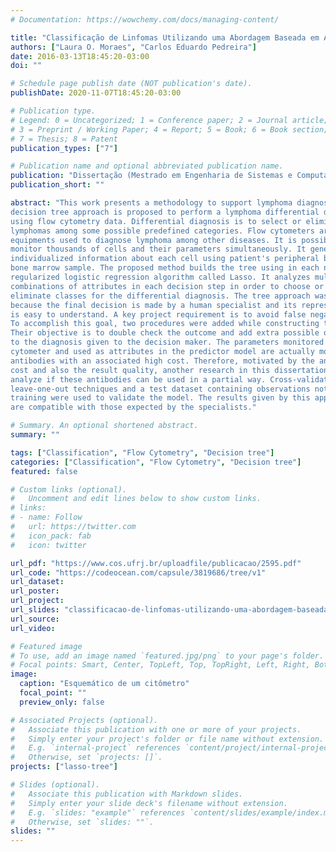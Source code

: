 ```yaml
---
# Documentation: https://wowchemy.com/docs/managing-content/

title: "Classificação de Linfomas Utilizando uma Abordagem Baseada em Árvores De Decisão"
authors: ["Laura O. Moraes", "Carlos Eduardo Pedreira"]
date: 2016-03-13T18:45:20-03:00
doi: ""

# Schedule page publish date (NOT publication's date).
publishDate: 2020-11-07T18:45:20-03:00

# Publication type.
# Legend: 0 = Uncategorized; 1 = Conference paper; 2 = Journal article;
# 3 = Preprint / Working Paper; 4 = Report; 5 = Book; 6 = Book section;
# 7 = Thesis; 8 = Patent
publication_types: ["7"]

# Publication name and optional abbreviated publication name.
publication: "Dissertação (Mestrado em Engenharia de Sistemas e Computação) - COPPE, Universidade Federal do Rio de Janeiro (UFRJ), Rio de Janeiro"
publication_short: ""

abstract: "This work presents a methodology to support lymphoma diagnosis. A
decision tree approach is proposed to perform a lymphoma differential diagnosis
using flow cytometry data. Differential diagnosis is to select or eliminate
lymphomas among some possible predefined categories. Flow cytometers are
equipments used to diagnose lymphoma among other diseases. It is possible to
monitor thousands of cells and their parameters simultaneously. It generates
individualized information about each cell using patient's peripheral blood or
bone marrow sample. The proposed method builds the tree using in each node a
regularized logistic regression algorithm called Lasso. It analyzes multiple
combinations of attributes in each decision step in order to choose or
eliminate classes for the differential diagnosis. The tree approach was chosen
because the final decision is made by a human specialist and its representation
is easy to understand. A key project requirement is to avoid false negatives.
To accomplish this goal, two procedures were added while constructing the tree.
Their objective is to double check the outcome and add extra possible outcomes
to the diagnosis given to the decision maker. The parameters monitored in the
cytometer and used as attributes in the predictor model are actually monoclonal
antibodies with an associated high cost. Therefore, motivated by the antibodies
cost and also the result quality, another research in this dissertation is to
analyze if these antibodies can be used in a partial way. Cross-validation and
leave-one-out techniques and a test dataset containing observations not used in
training were used to validate the model. The results given by this approach
are compatible with those expected by the specialists."

# Summary. An optional shortened abstract.
summary: ""

tags: ["Classification", "Flow Cytometry", "Decision tree"]
categories: ["Classification", "Flow Cytometry", "Decision tree"]
featured: false

# Custom links (optional).
#   Uncomment and edit lines below to show custom links.
# links:
# - name: Follow
#   url: https://twitter.com
#   icon_pack: fab
#   icon: twitter

url_pdf: "https://www.cos.ufrj.br/uploadfile/publicacao/2595.pdf"
url_code: "https://codeocean.com/capsule/3819686/tree/v1"
url_dataset:
url_poster:
url_project:
url_slides: "classificacao-de-linfomas-utilizando-uma-abordagem-baseada-em-arvores-de-decisao.pptx"
url_source:
url_video:

# Featured image
# To use, add an image named `featured.jpg/png` to your page's folder. 
# Focal points: Smart, Center, TopLeft, Top, TopRight, Left, Right, BottomLeft, Bottom, BottomRight.
image:
  caption: "Esquemático de um citômetro"
  focal_point: ""
  preview_only: false

# Associated Projects (optional).
#   Associate this publication with one or more of your projects.
#   Simply enter your project's folder or file name without extension.
#   E.g. `internal-project` references `content/project/internal-project/index.md`.
#   Otherwise, set `projects: []`.
projects: ["lasso-tree"]

# Slides (optional).
#   Associate this publication with Markdown slides.
#   Simply enter your slide deck's filename without extension.
#   E.g. `slides: "example"` references `content/slides/example/index.md`.
#   Otherwise, set `slides: ""`.
slides: ""
---
```

